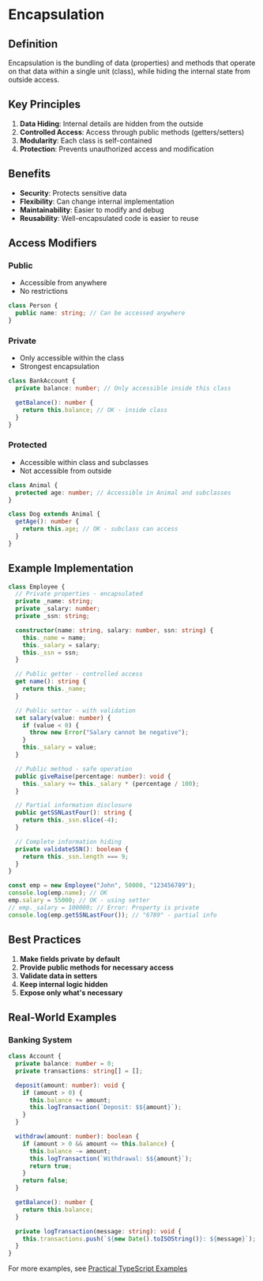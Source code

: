 # Encapsulation

## Definition

Encapsulation is the bundling of data (properties) and methods that operate on that data within a single unit (class), while hiding the internal state from outside access.

## Key Principles

1. **Data Hiding**: Internal details are hidden from the outside
2. **Controlled Access**: Access through public methods (getters/setters)
3. **Modularity**: Each class is self-contained
4. **Protection**: Prevents unauthorized access and modification

## Benefits

- **Security**: Protects sensitive data
- **Flexibility**: Can change internal implementation
- **Maintainability**: Easier to modify and debug
- **Reusability**: Well-encapsulated code is easier to reuse

## Access Modifiers

### Public

- Accessible from anywhere
- No restrictions

```typescript
class Person {
  public name: string; // Can be accessed anywhere
}
```

### Private

- Only accessible within the class
- Strongest encapsulation

```typescript
class BankAccount {
  private balance: number; // Only accessible inside this class

  getBalance(): number {
    return this.balance; // OK - inside class
  }
}
```

### Protected

- Accessible within class and subclasses
- Not accessible from outside

```typescript
class Animal {
  protected age: number; // Accessible in Animal and subclasses
}

class Dog extends Animal {
  getAge(): number {
    return this.age; // OK - subclass can access
  }
}
```

## Example Implementation

```typescript
class Employee {
  // Private properties - encapsulated
  private _name: string;
  private _salary: number;
  private _ssn: string;

  constructor(name: string, salary: number, ssn: string) {
    this._name = name;
    this._salary = salary;
    this._ssn = ssn;
  }

  // Public getter - controlled access
  get name(): string {
    return this._name;
  }

  // Public setter - with validation
  set salary(value: number) {
    if (value < 0) {
      throw new Error("Salary cannot be negative");
    }
    this._salary = value;
  }

  // Public method - safe operation
  public giveRaise(percentage: number): void {
    this._salary += this._salary * (percentage / 100);
  }

  // Partial information disclosure
  public getSSNLastFour(): string {
    return this._ssn.slice(-4);
  }

  // Complete information hiding
  private validateSSN(): boolean {
    return this._ssn.length === 9;
  }
}

const emp = new Employee("John", 50000, "123456789");
console.log(emp.name); // OK
emp.salary = 55000; // OK - using setter
// emp._salary = 100000; // Error: Property is private
console.log(emp.getSSNLastFour()); // "6789" - partial info
```

## Best Practices

1. **Make fields private by default**
2. **Provide public methods for necessary access**
3. **Validate data in setters**
4. **Keep internal logic hidden**
5. **Expose only what's necessary**

## Real-World Examples

### Banking System

```typescript
class Account {
  private balance: number = 0;
  private transactions: string[] = [];

  deposit(amount: number): void {
    if (amount > 0) {
      this.balance += amount;
      this.logTransaction(`Deposit: $${amount}`);
    }
  }

  withdraw(amount: number): boolean {
    if (amount > 0 && amount <= this.balance) {
      this.balance -= amount;
      this.logTransaction(`Withdrawal: $${amount}`);
      return true;
    }
    return false;
  }

  getBalance(): number {
    return this.balance;
  }

  private logTransaction(message: string): void {
    this.transactions.push(`${new Date().toISOString()}: ${message}`);
  }
}
```

For more examples, see [Practical TypeScript Examples](../05-practical-examples/typescript/01-classes-objects.ts)
